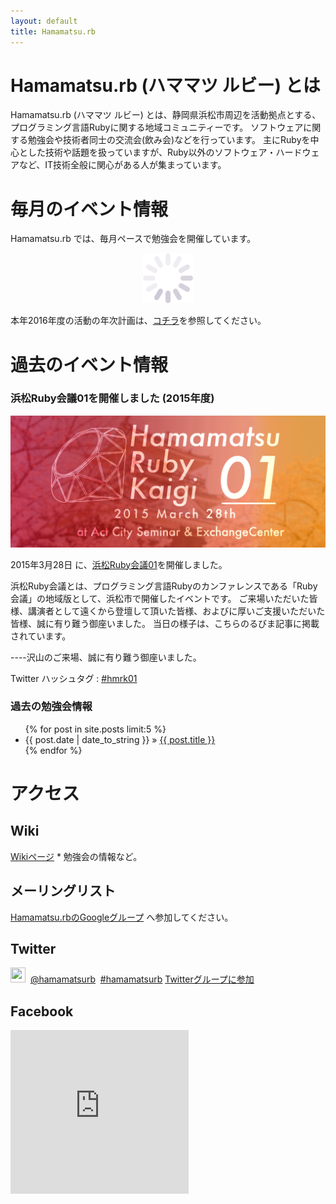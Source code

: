 ```yaml
---
layout: default
title: Hamamatsu.rb
---
```


# Hamamatsu.rb (ハママツ ルビー) とは

Hamamatsu.rb (ハママツ ルビー) とは、静岡県浜松市周辺を活動拠点とする、プログラミング言語Rubyに関する地域コミュニティーです。
ソフトウェアに関する勉強会や技術者同士の交流会(飲み会)などを行っています。
主にRubyを中心とした技術や話題を扱っていますが、Ruby以外のソフトウェア・ハードウェアなど、IT技術全般に関心がある人が集まっています。

<!--
Hamamatsu.rb (ハママツ ルビー) は、静岡県浜松市周辺の、プログラミング言語Rubyのソフトウェア技術者や、Rubyを中心とした技術に関心がある人が集まって、Rubyに関する何か(兼飲み会)をする予定の地域コミュニティです。
-->

# 毎月のイベント情報 

Hamamatsu.rb では、毎月ペースで勉強会を開催しています。

<div id="doorkeeper-list" ><div align="center"><img src='img/loading.gif' /></div></div>

本年2016年度の活動の年次計画は、<a href='https://github.com/hamamatsu-rb/hamamatsu-rb.github.com/wiki/hmrb_2016'>コチラ</a>を参照してください。


# 過去のイベント情報

### 浜松Ruby会議01を開催しました (2015年度)

<a href='http://regional.rubykaigi.org/hamamatsu01'>
<img src="/img/kaigi01.png" class="img-responsive" />
</a>

2015年3月28日 に、<a href='http://regional.rubykaigi.org/hamamatsu01'>浜松Ruby会議01</a>を開催しました。

浜松Ruby会議とは、プログラミング言語Rubyのカンファレンスである「Ruby会議」の地域版として、浜松市で開催したイベントです。
ご来場いただいた皆様、講演者として遠くから登壇して頂いた皆様、およびに厚いご支援いただいた皆様、誠に有り難う御座いました。
当日の様子は、こちらのるびま記事に掲載されています。

 ----沢山のご来場、誠に有り難う御座いました。

Twitter ハッシュタグ : <a href='https://twitter.com/search?q=%23hmrk01'>#hmrk01</a>

### 過去の勉強会情報

<ul class="posts">
{% for post in site.posts limit:5 %}
<li><span>{{ post.date | date_to_string }}</span> &raquo; <a href="{{ post.url }}">{{ post.title }}</a></li>
{% endfor %}
</ul>
<!-- これ、2011年の勉強の情報しか表示しないみたいだけど、いるの？ -->


# アクセス

## Wiki

[Wikiページ](https://github.com/hamamatsu-rb/hamamatsu-rb.github.com/wiki) 
    * 勉強会の情報など。

## メーリングリスト

[Hamamatsu.rbのGoogleグループ](https://groups.google.com/group/hamamatsu-rb?hl=ja) へ参加してください。


## Twitter

<a href="http://twitter.com/#!/hamamatsurb"><img src="http://a2.twimg.com/sticky/default_profile_images/default_profile_5_normal.png" width="24" height="24"></a>&nbsp;
<a href="http://twitter.com/#!/hamamatsurb">@hamamatsurb</a>&nbsp;
<a href="http://twitter.com/#!/search/%23hamamatsurb" >#hamamatsurb</a>
<a href="http://twitter.com/?status=@hamamatsurb%20subscribe">Twitterグループに参加</a>

<div id="members"></div>

## Facebook

  <iframe src="http://www.facebook.com/plugins/likebox.php?href=https%3A%2F%2Fwww.facebook.com%2Fpages%2FHamamatsurb%2F196508373706679&amp;width=285&amp;colorscheme=light&amp;show_faces=true&amp;stream=false&amp;header=false&amp;height=262" style="border:none; overflow:hidden; width:285px; height:262px;" scrolling="no" frameborder="0" ></iframe>

<script type="text/javascript" src="js/underscore.string.min.js"></script>
<script type="text/javascript" src="js/jquery.tmpl.min.js"></script>
<script type="text/javascript" src="js/doorkeeper.js"></script>

<script>
jQuery(function(){
  // Doorkeeper API にアクセス
  $.ajax( doorkeeperApi ).done( doneDoorkeeper ).fail( failDoorkeeper );
});
</script>

